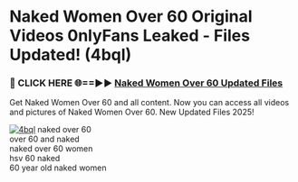 # Naked Women Over 60 Original Videos 0nlyFans Leaked - Files Updated! (4bql)

<h3>🔴 CLICK HERE 🌐==►► <a href="https://tinyurl.com/up5wt9bj" rel="nofollow">Naked Women Over 60 Updated Files</a></h3>

Get Naked Women Over 60 and all content. Now you can access all videos and pictures of Naked Women Over 60. New Updated Files 2025!

[![4bql](https://i.imgur.com/ABiUzMV.gif)](https://tinyurl.com/up5wt9bj)
naked over 60<br>
over 60 and naked<br>
naked over 60 women<br>
hsv 60 naked<br>
60 year old naked women